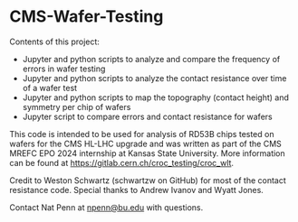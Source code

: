 # CMS-Wafer-Testing
Contents of this project:
  - Jupyter and python scripts to analyze and compare the frequency of errors in wafer testing
  - Jupyter and python scripts to analyze the contact resistance over time of a wafer test
  - Jupyter and python scripts to map the topography (contact height) and symmetry per chip of wafers
  - Jupyter script to compare errors and contact resistance for wafers

This code is intended to be used for analysis of RD53B chips tested on wafers for the CMS HL-LHC upgrade and was written as part of the CMS MREFC EPO 2024 internship at Kansas State University. More information can be found at https://gitlab.cern.ch/croc_testing/croc_wlt.

Credit to Weston Schwartz (schwartzw on GitHub) for most of the contact resistance code. Special thanks to Andrew Ivanov and Wyatt Jones.

Contact Nat Penn at npenn@bu.edu with questions.

